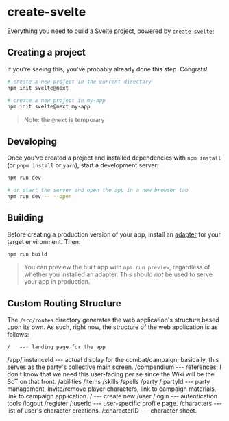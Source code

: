 # create-svelte

Everything you need to build a Svelte project, powered by [`create-svelte`](https://github.com/sveltejs/kit/tree/master/packages/create-svelte);

## Creating a project

If you're seeing this, you've probably already done this step. Congrats!

```bash
# create a new project in the current directory
npm init svelte@next

# create a new project in my-app
npm init svelte@next my-app
```

> Note: the `@next` is temporary

## Developing

Once you've created a project and installed dependencies with `npm install` (or `pnpm install` or `yarn`), start a development server:

```bash
npm run dev

# or start the server and open the app in a new browser tab
npm run dev -- --open
```

## Building

Before creating a production version of your app, install an [adapter](https://kit.svelte.dev/docs#adapters) for your target environment. Then:

```bash
npm run build
```

> You can preview the built app with `npm run preview`, regardless of whether you installed an adapter. This should _not_ be used to serve your app in production.

## Custom Routing Structure
The `/src/routes` directory generates the web application's structure based upon its own. As such, right now, the structure of the web application is as follows:

```
/   --- landing page for the app
```
/app/:instanceId   --- actual display for the combat/campaign; basically, this serves as the party's collective main screen.
/compendium   --- references; I don't know that we need this user-facing per se since the Wiki will be the SoT on that front. 
  /abilities
  /items
  /skills
  /spells
/party
  /:partyId   --- party management, invite/remove player characters, link to campaign materials, link to campaign application.
  /   --- create new
/user
  /login   --- autentication tools
  /logout
  /register
  /:userId   --- user-specific profile page.
    /characters   --- list of user's character creations.
      /:characterID   --- character sheet. 
```